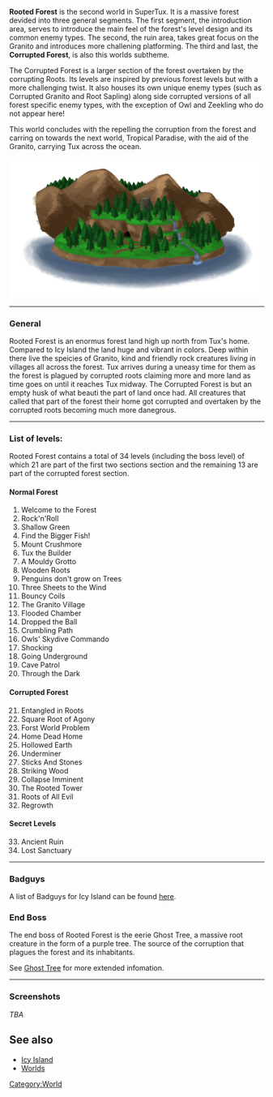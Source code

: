 **Rooted Forest** is the second world in SuperTux. It is a massive forest devided into three general segments. The first segment, the introduction area, serves to introduce the main feel of the forest's level design and its common enemy types. The second, the ruin area, takes great focus on the Granito and introduces more challening platforming. The third and last, the **Corrupted Forest**, is also this worlds subtheme.

The Corrupted Forest is a larger section of the forest overtaken by the corrupting Roots. Its levels are inspired by previous forest levels but with a more challenging twist. It also houses its own unique enemy types (such as Corrupted Granito and Root Sapling) along side corrupted versions of all forest specific enemy types, with the exception of Owl and Zeekling who do not appear here!

This world concludes with the repelling the corruption from the forest and carring on towards the next world, Tropical Paradise, with the aid of the Granito, carrying Tux across the ocean.

![Rooted Forest, as depicted in the world selection](https://github.com/SuperTux/supertux/blob/master/data/images/worlds/icon/rootedforest.png?raw=true)

---

### General

Rooted Forest is an enormus forest land high up north from Tux's home. Compared to Icy Island the land huge and vibrant in colors. Deep within there live the speicies of Granito, kind and friendly rock creatures living in villages all across the forest. Tux arrives during a uneasy time for them as the forest is plagued by corrupted roots claiming more and more land as time goes on until it reaches Tux midway. The Corrupted Forest is but an empty husk of what beauti the part of land once had. All creatures that called that part of the forest their home got corrupted and overtaken by the corrupted roots becoming much more danegrous.

---

### List of levels:

Rooted Forest contains a total of 34 levels (including the boss level) of which 21 are part of the first two sections section and the remaining 13 are part of the corrupted forest section.

#### Normal Forest

1. Welcome to the Forest
2. Rock'n'Roll
3. Shallow Green
4. Find the Bigger Fish!
5. Mount Crushmore
6. Tux the Builder
7. A Mouldy Grotto
8. Wooden Roots
9. Penguins don't grow on Trees
10. Three Sheets to the Wind
11. Bouncy Coils
12. The Granito Village
13. Flooded Chamber
14. Dropped the Ball
15. Crumbling Path
16. Owls' Skydive Commando
17. Shocking
18. Going Underground
19. Cave Patrol
20. Through the Dark

#### Corrupted Forest

21. Entangled in Roots
22. Square Root of Agony
23. Forst World Problem
24. Home Dead Home
25. Hollowed Earth
26. Underminer
27. Sticks And Stones
28. Striking Wood
29. Collapse Imminent
30. The Rooted Tower
31. Roots of All Evil
32. Regrowth

#### Secret Levels

33. Ancient Ruin
34. Lost Sanctuary

---

### Badguys

A list of Badguys for Icy Island can be found [here](https://github.com/SuperTux/supertux/wiki/Badguys-Forest).

### End Boss

The end boss of Rooted Forest is the eerie Ghost Tree, a massive root creature in the form of a purple tree.
The source of the corruption that plagues the forest and its inhabitants.

See [Ghost Tree](https://github.com/SuperTux/supertux/wiki/Bosses#Ghost-Tree) for more extended infomation.

---

### Screenshots

*TBA*

See also
--------

-   [Icy Island](https://github.com/SuperTux/supertux/wiki/Icy-Island)
-   [Worlds](https://github.com/SuperTux/supertux/wiki/Worlds)

<Category:World>
